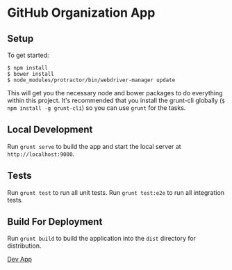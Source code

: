 GitHub Organization App
===================

## Setup

To get started:

    $ npm install
    $ bower install
    $ node_modules/protractor/bin/webdriver-manager update

This will get you the necessary node and bower packages to do everything
within this project. It's recommended that you install the grunt-cli globally
(`$ npm install -g grunt-cli`) so you can use `grunt` for the tasks.

## Local Development

Run `grunt serve` to build the app and start the local server at `http://localhost:9000`.

## Tests

Run `grunt test` to run all unit tests.
Run `grunt test:e2e` to run all integration tests.

## Build For Deployment

Run `grunt build` to build the application into the `dist` directory for
distribution.

[Dev App](http://development.github-org-app.divshot.io)
